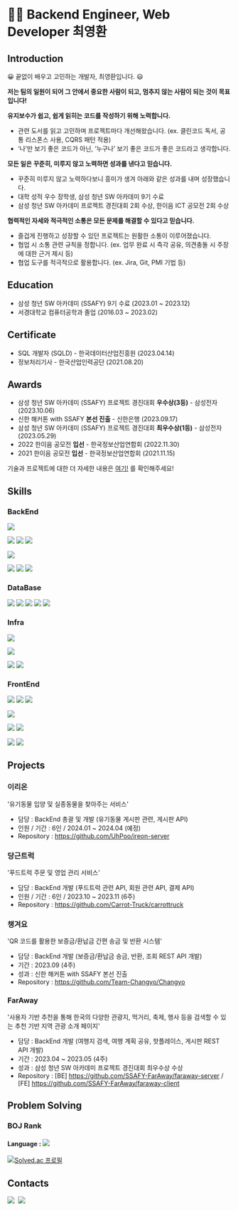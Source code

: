 <!--![header](https://capsule-render.vercel.app/api?type=soft&color=gradient&height=300&section=header&text=Hi%20I'm%20YoungHwan&20render&fontSize=90)-->
# 👨‍💻 Backend Engineer, Web Developer 최영환

## Introduction
😀  끝없이 배우고 고민하는 개발자, 최영환입니다. 😃

**저는 팀의 일원이 되어 그 안에서 중요한 사람이 되고, 멈추지 않는 사람이 되는 것이 목표입니다!**

**유지보수가 쉽고, 쉽게 읽히는 코드를 작성하기 위해 노력합니다.**
- 관련 도서를 읽고 고민하며 프로젝트마다 개선해왔습니다. (ex. 클린코드 독서, 공통 리스폰스 사용, CQRS 패턴 적용)
- ‘나’만 보기 좋은 코드가 아닌, ‘누구나’ 보기 좋은 코드가 좋은 코드라고 생각합니다.

**모든 일은 꾸준히, 미루지 않고 노력하면 성과를 낸다고 믿습니다.**
- 꾸준히 미루지 않고 노력하다보니 흥미가 생겨 아래와 같은 성과를 내며 성장했습니다.
- 대학 성적 우수 장학생, 삼성 청년 SW 아카데미 9기 수료
- 삼성 청년 SW 아카데미 프로젝트 경진대회 2회 수상, 한이음 ICT 공모전 2회 수상

**협력적인 자세와 적극적인 소통은 모든 문제를 해결할 수 있다고 믿습니다.**
- 즐겁게 진행하고 성장할 수 있던 프로젝트는 원활한 소통이 이루어졌습니다.
- 협업 시 소통 관련 규칙을 정합니다. (ex. 업무 완료 시 즉각 공유, 의견충돌 시 주장에 대한 근거 제시 등)
- 협업 도구를 적극적으로 활용합니다. (ex. Jira, Git, PMI 기법 등)

## Education
- 삼성 청년 SW 아카데미 (SSAFY) 9기 수료 (2023.01 ~ 2023.12)
- 서경대학교 컴퓨터공학과 졸업 (2016.03 ~ 2023.02)

## Certificate
- SQL 개발자 (SQLD) - 한국데이터산업진흥원 (2023.04.14)
- 정보처리기사 - 한국산업인력공단 (2021.08.20)

## Awards
- 삼성 청년 SW 아카데미 (SSAFY) 프로젝트 경진대회 **우수상(3등)** - 삼성전자 (2023.10.06)
- 신한 해커톤 with SSAFY **본선 진출** - 신한은행 (2023.09.17)
- 삼성 청년 SW 아카데미 (SSAFY) 프로젝트 경진대회 **최우수상(1등)** - 삼성전자 (2023.05.29)
- 2022 한이음 공모전 **입선** - 한국정보산업연합회 (2022.11.30)
- 2021 한이음 공모전 **입선** - 한국정보산업연합회 (2021.11.15)

기술과 프로젝트에 대한 더 자세한 내용은 [여기!](https://longbright0804.notion.site/8c7087a96b1b4373bd613f52940d565b?pvs=4](https://www.canva.com/design/DAGEiqntFno/Akbgc3erWg2hJTc0Hd-PpA/view?utm_content=DAGEiqntFno&utm_campaign=designshare&utm_medium=link&utm_source=editor)) 를 확인해주세요!

## Skills

### BackEnd
<!-- Language -->
<p>
<img src="https://img.shields.io/badge/JAVA-007396?style=for-the-badge&logo=openjdk&logoColor=white">
</p>

<!-- FrameWork -->
<p>
<img src="https://img.shields.io/badge/SpringBoot-6DB33F?style=for-the-badge&logo=SpringBoot&logoColor=white">
<img src="https://img.shields.io/badge/Spring Security-6DB33F?style=for-the-badge&logo=SpringSecurity&logoColor=white">
<img src="https://img.shields.io/badge/Spring Data JPA-6DB33F?style=for-the-badge&logo=SpringBoot&logoColor=white">
</p>

<!-- Test Framework -->
<p>
<img src="https://img.shields.io/badge/JUnit5-25A162?style=for-the-badge&logo=JUnit5&logoColor=white">
</p>

<!-- SQL Mapper & ORM -->
<p>
<img src="https://img.shields.io/badge/JPA-6DB33F?style=for-the-badge&logo=jpa&logoColor=white">
<img src="https://img.shields.io/badge/QueryDSL-007396?style=for-the-badge&logo=querydsl&logoColor=white">
<img src="https://img.shields.io/badge/MyBatis-7D929E?style=for-the-badge&logo=mybatis&logoColor=white">

</p>

### DataBase
<!-- DBMS -->
<p>
<img src="https://img.shields.io/badge/hibernate-59666C?style=for-the-badge&logo=hibernate&logoColor=white">
<img src="https://img.shields.io/badge/mysql-4479A1?style=for-the-badge&logo=mysql&logoColor=white">
<img src="https://img.shields.io/badge/mariadb-003545?style=for-the-badge&logo=mariadb&logoColor=white">
<img src="https://img.shields.io/badge/redis-DC382D?style=for-the-badge&logo=redis&logoColor=white">
<img src="https://img.shields.io/badge/postgresql-4169E1?style=for-the-badge&logo=PostgreSQL&logoColor=white">
</p>

### Infra
<!-- Infra -->
<p>
<img src="https://img.shields.io/badge/ubuntu-E95420?style=for-the-badge&logo=ubuntu&logoColor=white">
</p>
<p>
<img src="https://img.shields.io/badge/nginx-889639?style=for-the-badge&logo=nginx&logoColor=white">
</p>
<p>
<img src="https://img.shields.io/badge/amazonec2-FF9900?style=for-the-badge&logo=amazonec2&logoColor=white">
<img src="https://img.shields.io/badge/amazons3-569A31?style=for-the-badge&logo=amazons3&logoColor=white">
</p>

### FrontEnd
<!-- Language -->
<p>
<img src="https://img.shields.io/badge/html-E34F26?style=for-the-badge&logo=html5&logoColor=white">
<img src="https://img.shields.io/badge/css-1572B6?style=for-the-badge&logo=css3&logoColor=white">
<img src="https://img.shields.io/badge/javascript-F7DF1E?style=for-the-badge&logo=javascript&logoColor=black">
</p>
<!-- Library -->
<p>
<img src="https://img.shields.io/badge/jquery-0769AD?style=for-the-badge&logo=jquery&logoColor=white">
</p>

<p>
<!-- Template Engine -->
<img src="https://img.shields.io/badge/mustache-F7dF1E?style=for-the-badge&logo">
<img src="https://img.shields.io/badge/Thymeleaf-005F0F?style=for-the-badge&logo=thymeleaf&logoColor=white">
</p>

<!-- FrameWork -->
<p>
<img src="https://img.shields.io/badge/bootstrap-7952B3?style=for-the-badge&logo=bootstrap&logoColor=white">
<img src="https://img.shields.io/badge/Vue.js-4FC08D?style=for-the-badge&logo=vuedotjs&logoColor=white">
</p>

## Projects

### 이리온
'유기동물 입양 및 실종동물을 찾아주는 서비스'
- 담당 : BackEnd 총괄 및 개발 (유기동물 게시판 관련, 게시판 API)
- 인원 / 기간 : 6인 / 2024.01 ~ 2024.04 (예정)
- Repository : https://github.com/UhPoo/ireon-server

### 당근트럭
'푸드트럭 주문 및 영업 관리 서비스'
- 담당 : BackEnd 개발 (푸드트럭 관련 API, 회원 관련 API, 결제 API)
- 인원 / 기간 : 6인 / 2023.10 ~ 2023.11 (6주)
- Repository : https://github.com/Carrot-Truck/carrottruck


### 챙겨요
'QR 코드를 활용한 보증금/환납금 간편 송금 및 반환 시스템'
- 담당 : BackEnd 개발 (보증금/환납금 송금, 반환, 조회 REST API 개발)
- 기간 : 2023.09 (4주)
- 성과 : 신한 해커톤 with SSAFY 본선 진출
- Repository : https://github.com/Team-Changyo/Changyo

### FarAway
'사용자 기반 추천을 통해 한국의 다양한 관광지, 먹거리, 축제, 행사 등을 검색할 수 있는 추천 기반 지역 관광 소개 페이지'
- 담당 : BackEnd 개발 (여행지 검색, 여행 계획 공유, 핫플레이스, 게시판 REST API 개발)
- 기간 : 2023.04 ~ 2023.05 (4주)
- 성과 : 삼성 청년 SW 아카데미 프로젝트 경진대회 최우수상 수상
- Repository : [BE] https://github.com/SSAFY-FarAway/faraway-server / [FE] https://github.com/SSAFY-FarAway/faraway-client

## Problem Solving
### BOJ Rank
#### Language : <img src="https://img.shields.io/badge/JAVA-007396?style=flat-square&logo=java&logoColor=white">

[![Solved.ac 프로필](http://mazassumnida.wtf/api/v2/generate_badge?boj=dudghks97)](https://solved.ac/dudghks97)

## Contacts
<p>
  <a href="https://velog.io/@longbright_choi"><img src="https://img.shields.io/badge/Tech%20Blog-11B48A?style=for-the-badge&logo=Vimeo&logoColor=white&link=https://velog.io/@longBright"/></a>&nbsp
  <a href="mailto:longbright0804@gmail.com"><img src="https://img.shields.io/badge/Gmail-d14836?style=for-the-badge&logo=Gmail&logoColor=white&link=longbright0804@gmail.com"/></a>
</p>
